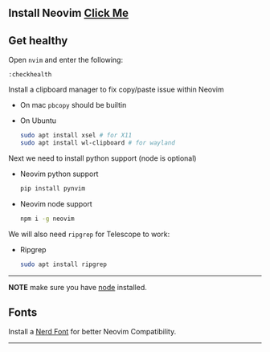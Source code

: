 ## Install Neovim [Click Me](https://github.com/neovim/neovim/blob/master/INSTALL.md)

## Get healthy

Open `nvim` and enter the following:

```
:checkhealth

```



Install a clipboard manager to fix copy/paste issue within Neovim

- On mac `pbcopy` should be builtin

- On Ubuntu

  ```sh
  sudo apt install xsel # for X11
  sudo apt install wl-clipboard # for wayland
  ```

Next we need to install python support (node is optional)

- Neovim python support

  ```sh
  pip install pynvim
  ```

- Neovim node support

  ```sh
  npm i -g neovim
  ```

We will also need `ripgrep` for Telescope to work:

- Ripgrep

  ```sh
  sudo apt install ripgrep
  ```

---

**NOTE** make sure you have [node](https://nodejs.org/en/) installed.

## Fonts

Install a [Nerd Font](https://github.com/ronniedroid/getnf) for better Neovim Compatibility.


---

